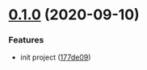 # [0.1.0](https://github.com/serverless-plus/coding/compare/v0.0.1...v0.1.0) (2020-09-10)


### Features

* init project ([177de09](https://github.com/serverless-plus/coding/commit/177de09a1f746bf835541b9dcedb3ba56fdfd472))
